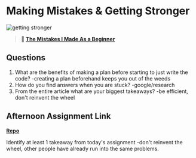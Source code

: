 # Making Mistakes & Getting Stronger

![getting stronger](https://bcw.blob.core.windows.net/public/img/lesson-images/js-bootcamp-logo.jpg)

> **📖 [The Mistakes I Made As a Beginner](https://codeworksacademy.com/fs-student-guide/resources/wk2/06-Coding-Mistakes)**

## Questions

1. What are the benefits of making a plan before starting to just write the code?
  -creating a plan beforehand keeps you out of the weeds
2. How do you find answers when you are stuck?
-google/research
3. From the entire article what are your biggest takeaways?
-be efficient, don't reinvent the wheel
## Afternoon Assignment Link

**[Repo](https://github.com/rtuscany23/slurmFactory.git)**

Identify at least 1 takeaway from today's assignment
-don't reinvent the wheel, other people have already run into the same problems.
